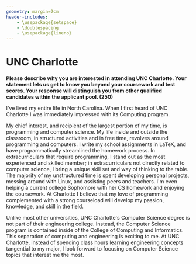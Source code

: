 ```yaml
---
geometry: margin=2cm
header-includes:
    - \usepackage{setspace}
    - \doublespacing
    - \usepackage{lineno}
---
```


# UNC Charlotte

**Please describe why you are interested in attending UNC Charlotte. Your
statement lets us get to know you beyond your coursework and test scores. Your
response will distinguish you from other qualified candidates within the
applicant pool. (250)**

I've lived my entire life in North Carolina. When I first heard of UNC
Charlotte I was immediately impressed with its Computing program.

My chief interest, and recipient of the largest portion of my time, is
programming and computer science. My life inside and outside the classroom, in
structured activities and in free time, revolves around programming and
computers. I write my school assignments in LaTeX, and have programmatically
streamlined the homework process. In extracurriculars that require programming,
I stand out as the most experienced and skilled member; in extracurriculars not
directly related to computer science, I bring a unique skill set and way of
thinking to the table. The majority of my unstructured time is spent developing
personal projects, messing around with Linux, and assisting peers and teachers.
I'm even helping a current college Sophomore with her CS homework and enjoying
the coursework. At Charlotte I believe that my love of programming complemented
with a strong courseload will develop my passion, knowledge, and skill in the
field.

Unlike most other universities, UNC Charlotte's Computer Science degree is not
part of their engineering college. Instead, the Computer Science program is
contained inside of the College of Computing and Informatics. This separation
of computing and engineering is exciting to me. At UNC Charlotte, instead of
spending class hours learning engineering concepts tangential to my major, I
look forward to focusing on Computer Science topics that interest me the most.

